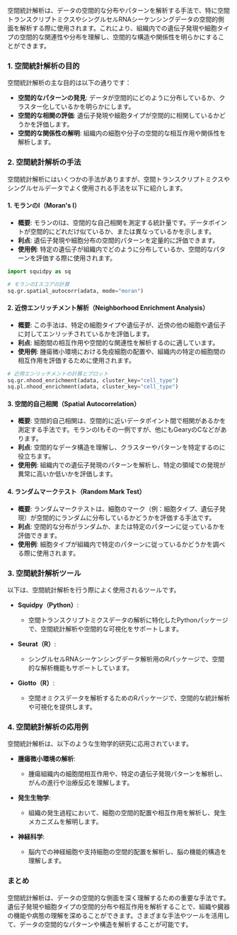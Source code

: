 空間統計解析は、データの空間的な分布やパターンを解析する手法で、特に空間トランスクリプトミクスやシングルセルRNAシーケンシングデータの空間的側面を解析する際に使用されます。これにより、組織内での遺伝子発現や細胞タイプの空間的な関連性や分布を理解し、空間的な構造や関係性を明らかにすることができます。

### 1. **空間統計解析の目的**

空間統計解析の主な目的は以下の通りです：

- **空間的なパターンの発見**: データが空間的にどのように分布しているか、クラスター化しているかを明らかにします。
- **空間的な相関の評価**: 遺伝子発現や細胞タイプが空間的に相関しているかどうかを評価します。
- **空間的な関係性の解明**: 組織内の細胞や分子の空間的な相互作用や関係性を解析します。

### 2. **空間統計解析の手法**

空間統計解析にはいくつかの手法がありますが、空間トランスクリプトミクスやシングルセルデータでよく使用される手法を以下に紹介します。

#### **1. モランのI（Moran's I）**

- **概要**: モランのIは、空間的な自己相関を測定する統計量です。データポイントが空間的にどれだけ似ているか、または異なっているかを示します。
- **利点**: 遺伝子発現や細胞分布の空間的パターンを定量的に評価できます。
- **使用例**: 特定の遺伝子が組織内でどのように分布しているか、空間的なパターンを評価する際に使用されます。

```python
import squidpy as sq

# モランのIスコアの計算
sq.gr.spatial_autocorr(adata, mode="moran")
```

#### **2. 近傍エンリッチメント解析（Neighborhood Enrichment Analysis）**

- **概要**: この手法は、特定の細胞タイプや遺伝子が、近傍の他の細胞や遺伝子に対してエンリッチされているかを評価します。
- **利点**: 細胞間の相互作用や空間的な関連性を解析するのに適しています。
- **使用例**: 腫瘍微小環境における免疫細胞の配置や、組織内の特定の細胞間の相互作用を評価するために使用されます。

```python
# 近傍エンリッチメントの計算とプロット
sq.gr.nhood_enrichment(adata, cluster_key="cell_type")
sq.pl.nhood_enrichment(adata, cluster_key="cell_type")
```

#### **3. 空間的自己相関（Spatial Autocorrelation）**

- **概要**: 空間的自己相関は、空間的に近いデータポイント間で相関があるかを測定する手法です。モランのIもその一例ですが、他にもGearyのCなどがあります。
- **利点**: 空間的なデータ構造を理解し、クラスターやパターンを特定するのに役立ちます。
- **使用例**: 組織内での遺伝子発現のパターンを解析し、特定の領域での発現が異常に高いか低いかを評価します。

#### **4. ランダムマークテスト（Random Mark Test）**

- **概要**: ランダムマークテストは、細胞のマーク（例：細胞タイプ、遺伝子発現）が空間的にランダムに分布しているかどうかを評価する手法です。
- **利点**: 空間的な分布がランダムか、または特定のパターンに従っているかを評価できます。
- **使用例**: 細胞タイプが組織内で特定のパターンに従っているかどうかを調べる際に使用されます。

### 3. **空間統計解析ツール**

以下は、空間統計解析を行う際によく使用されるツールです。

- **Squidpy（Python）**:
  - 空間トランスクリプトミクスデータの解析に特化したPythonパッケージで、空間統計解析や空間的な可視化をサポートします。

- **Seurat（R）**:
  - シングルセルRNAシーケンシングデータ解析用のRパッケージで、空間的な解析機能もサポートしています。

- **Giotto（R）**:
  - 空間オミクスデータを解析するためのRパッケージで、空間的な統計解析や可視化を提供します。

### 4. **空間統計解析の応用例**

空間統計解析は、以下のような生物学的研究に応用されています。

- **腫瘍微小環境の解析**:
  - 腫瘍組織内の細胞間相互作用や、特定の遺伝子発現パターンを解析し、がんの進行や治療反応を理解します。

- **発生生物学**:
  - 組織の発生過程において、細胞の空間的配置や相互作用を解析し、発生メカニズムを解明します。

- **神経科学**:
  - 脳内での神経細胞や支持細胞の空間的配置を解析し、脳の機能的構造を理解します。

### まとめ

空間統計解析は、データの空間的な側面を深く理解するための重要な手法です。遺伝子発現や細胞タイプの空間的分布や相互作用を解析することで、組織や臓器の機能や病態の理解を深めることができます。さまざまな手法やツールを活用して、データの空間的なパターンや構造を解析することが可能です。
